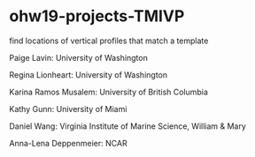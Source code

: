 # ohw19-projects-TMIVP
find locations of vertical profiles that match a template

Paige Lavin: University of Washington

Regina Lionheart: University of Washington

Karina Ramos Musalem: University of British Columbia


Kathy Gunn: University of Miami

Daniel Wang: Virginia Institute of Marine Science, William & Mary

Anna-Lena Deppenmeier: NCAR
